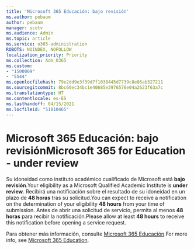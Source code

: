 ```yaml
---
title: 'Microsoft 365 Educación: bajo revisión'
ms.author: pebaum
author: pebaum
manager: scotv
ms.audience: Admin
ms.topic: article
ms.service: o365-administration
ROBOTS: NOINDEX, NOFOLLOW
localization_priority: Priority
ms.collection: Adm_O365
ms.custom:
- "1500009"
- "5544"
ms.openlocfilehash: 79e2dd9e3f39d7f1038445d7739c8e86ab327211
ms.sourcegitcommit: 8bc60ec34bc1e40685e3976576e04a2623f63a7c
ms.translationtype: HT
ms.contentlocale: es-ES
ms.lasthandoff: 04/15/2021
ms.locfileid: "51810465"
---
```

# <a name="microsoft-365-for-education---under-review"></a><span data-ttu-id="1fc87-102">Microsoft 365 Educación: bajo revisión</span><span class="sxs-lookup"><span data-stu-id="1fc87-102">Microsoft 365 for Education - under review</span></span>

<span data-ttu-id="1fc87-103">Su idoneidad como instituto académico cualificado de Microsoft está **bajo revisión**.</span><span class="sxs-lookup"><span data-stu-id="1fc87-103">Your eligibility as a Microsoft Qualified Academic Institute is **under review**.</span></span> <span data-ttu-id="1fc87-104">Recibirá una notificación sobre el resultado de su idoneidad en un plazo de **48 horas** tras su solicitud.</span><span class="sxs-lookup"><span data-stu-id="1fc87-104">You can expect to receive a notification on the determination of your eligibility **48 hours** from your time of submission.</span></span> <span data-ttu-id="1fc87-105">Antes de abrir una solicitud de servicio, permita al menos **48 horas** para recibir la notificación.</span><span class="sxs-lookup"><span data-stu-id="1fc87-105">Please allow at least **48 hours** to receive this notification before opening a service request.</span></span>

<span data-ttu-id="1fc87-106">Para obtener más información, consulte [Microsoft 365 Educación](https://www.microsoft.com/education/buy-license/microsoft365).</span><span class="sxs-lookup"><span data-stu-id="1fc87-106">For more info, see [Microsoft 365 Education](https://www.microsoft.com/education/buy-license/microsoft365).</span></span>
